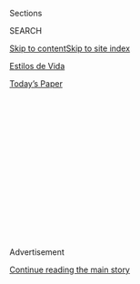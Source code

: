 <div id="app">

<div>

<div>

<div>

<div class="NYTAppHideMasthead css-1q2w90k e1suatyy0">

<div class="section css-ui9rw0 e1suatyy2">

<div class="css-eph4ug er09x8g0">

<div class="css-6n7j50">

</div>

<span class="css-1dv1kvn">Sections</span>

<div class="css-10488qs">

<span class="css-1dv1kvn">SEARCH</span>

</div>

[Skip to content](#site-content)[Skip to site index](#site-index)

</div>

<div id="masthead-section-label" class="css-1wr3we4 eaxe0e00">

[Estilos de
Vida](https://www.nytimes.com/es/section/estilos-de-vida)

</div>

<div class="css-10698na e1huz5gh0">

</div>

</div>

<div id="masthead-bar-one" class="section hasLinks css-15hmgas e1csuq9d3">

<div class="css-uqyvli e1csuq9d0">

</div>

<div class="css-1uqjmks e1csuq9d1">

</div>

<div class="css-9e9ivx">

[](https://myaccount.nytimes.com/auth/login?response_type=cookie&client_id=vi)

</div>

<div class="css-1bvtpon e1csuq9d2">

[Today’s
Paper](https://www.nytimes.com/section/todayspaper)

</div>

</div>

</div>

</div>

<div data-aria-hidden="false">

<div id="site-content" data-role="main">

<div>

<div class="css-1aor85t" style="opacity:0.000000001;z-index:-1;visibility:hidden">

<div class="css-1hqnpie">

<div class="css-epjblv">

<span class="css-17xtcya">[Estilos de
Vida](/es/section/estilos-de-vida)</span><span class="css-x15j1o">|</span><span class="css-fwqvlz">\#RetoAceptado:
por qué algunas mujeres publican selfis en blanco y
negro</span>

</div>

<div class="css-k008qs">

<div class="css-1iwv8en">

<span class="css-18z7m18"></span>

<div>

</div>

</div>

<span class="css-1n6z4y">https://nyti.ms/308jeK9</span>

<div class="css-1705lsu">

<div class="css-4xjgmj">

<div class="css-4skfbu" data-role="toolbar" data-aria-label="Social Media Share buttons, Save button, and Comments Panel with current comment count" data-testid="share-tools">

  - 
  - 
  - 
  - 
    
    <div class="css-6n7j50">
    
    </div>

  - 
  - 

</div>

</div>

</div>

</div>

</div>

</div>

<div id="NYT_TOP_BANNER_REGION" class="css-13pd83m">

</div>

<div id="top-wrapper" class="css-1sy8kpn">

<div id="top-slug" class="css-l9onyx">

Advertisement

</div>

[Continue reading the main
story](#after-top)

<div class="ad top-wrapper" style="text-align:center;height:100%;display:block;min-height:250px">

<div id="top" class="place-ad" data-position="top" data-size-key="top">

</div>

</div>

<div id="after-top">

</div>

</div>

<div>

<div id="sponsor-wrapper" class="css-1hyfx7x">

<div id="sponsor-slug" class="css-19vbshk">

Supported by

</div>

[Continue reading the main
story](#after-sponsor)

<div id="sponsor" class="ad sponsor-wrapper" style="text-align:center;height:100%;display:block">

</div>

<div id="after-sponsor">

</div>

</div>

<div class="css-186x18t">

</div>

<div class="css-1vkm6nb ehdk2mb0">

# \#RetoAceptado: por qué algunas mujeres publican selfis en blanco y negro

</div>

Una campaña que dice ser sobre “mujeres que apoyan a mujeres” ha
inundado Instagram con imágenes llamativas. Sin embargo, la motivación
detrás es poco clara.

<div class="css-79elbk" data-testid="photoviewer-wrapper">

<div class="css-z3e15g" data-testid="photoviewer-wrapper-hidden">

</div>

<div class="css-1a48zt4 ehw59r15" data-testid="photoviewer-children">

![<span class="css-16f3y1r e13ogyst0" data-aria-hidden="true">La modelo
Ashley Smouter aportó esta imagen a la campaña en Instagram “reto
aceptado”.</span><span class="css-cnj6d5 e1z0qqy90" itemprop="copyrightHolder"><span class="css-1ly73wi e1tej78p0">Credit...</span><span><span>vía
Ashley
Smouter</span></span></span>](https://static01.nyt.com/images/2020/07/27/fashion/28CHALLENGEACCEPTED-2-ES/27CHALLENGEACCEPTED-2-articleLarge.jpg?quality=75&auto=webp&disable=upscale)

</div>

</div>

<div class="css-18e8msd">

<div class="css-vp77d3 epjyd6m0">

<div class="css-hus3qt ey68jwv0" data-aria-hidden="true">

[![Taylor
Lorenz](https://static01.nyt.com/images/2020/03/18/reader-center/author-taylor-lorenz/author-taylor-lorenz-thumbLarge.png
"Taylor Lorenz")](https://www.nytimes.com/by/taylor-lorenz)

</div>

<div class="css-1baulvz">

Por [<span class="css-1baulvz last-byline" itemprop="name">Taylor
Lorenz</span>](https://www.nytimes.com/by/taylor-lorenz)

</div>

</div>

  - 
    
    <div class="css-ld3wwf e16638kd2">
    
    Publicado 28 de julio de 2020Actualizado 30 de julio de
    2020
    
    </div>

  - 
    
    <div class="css-4xjgmj">
    
    <div class="css-pvvomx" data-role="toolbar" data-aria-label="Social Media Share buttons, Save button, and Comments Panel with current comment count" data-testid="share-tools">
    
      - 
      - 
      - 
      - 
        
        <div class="css-6n7j50">
        
        </div>
    
      - 
      - 
    
    </div>
    
    </div>

</div>

<div class="css-mdjrty">

[Read in
English](https://www.nytimes.com/2020/07/27/style/challenge-accepted-instagram.html "Read in English")

</div>

</div>

<div class="section meteredContent css-1r7ky0e" name="articleBody" itemprop="articleBody">

<div class="css-1fanzo5 StoryBodyCompanionColumn">

<div class="css-53u6y8">

[Regístrate para recibir nuestro
boletín](https://www.nytimes.com/newsletters/el-times) con lo mejor de
The New York Times.

-----

En los últimos días, muchos *feeds* de Instagram se han visto invadidos
por imágenes en blanco y negro de mujeres tanto famosas como
desconocidas.

Los retratos a menudo son posados y modificados con filtros, tomados
desde ángulos halagadores y acompañados de leyendas favorables sobre
“apoyo a las mujeres”.

</div>

</div>

<div>

</div>

<div class="css-1fanzo5 StoryBodyCompanionColumn">

<div class="css-53u6y8">

“Me encanta esta forma sencilla de elevarnos unas a otras.
\#retoaceptado. Gracias por nominarme @vanessabryant ”, publicó la
modelo Cindy Crawford el 27 de julio junto a una [foto en blanco y negro
de sí misma paseando en una
playa](https://www.instagram.com/p/CDJnHlQFuQi/?igshid=1vzk7hu5crx15)que
parece salida de un anuncio de Calvin Klein.

</div>

</div>

<div class="css-1fanzo5 StoryBodyCompanionColumn">

<div class="css-53u6y8">

La premisa detrás de la tendencia de “reto aceptado” es que estas fotos
promueven el empoderamiento femenino, y que nominar a tus amigas para
que participen en la campaña es [una forma de que las mujeres se apoyen
mutuamente](https://twitter.com/SoniAggarwal/status/1287784564262223872).

</div>

</div>

<div class="css-cfo9c3">

</div>

<div class="css-1fanzo5 StoryBodyCompanionColumn">

<div class="css-53u6y8">

Hasta ahora más de 3 millones de imágenes se han publicado con la
etiqueta en inglés

\#ChallengeAccepted y muchas más han aparecido sin la etiqueta o con la
etiqueta en otros idiomas, como \#RetoAceptado en español.

“La tendencia va en repunte con el uso de la etiqueta en Instagram que
se duplicó solo en el último día”, dijo el lunes una portavoz de
Instagram. “Según las publicaciones, vemos que la mayoría de las
participantes publican notas relacionadas con la fortaleza y el apoyo a
sus comunidades”.

Muchas mujeres han incluido la etiqueta \#womensupportingwomen (“mujeres
que apoyan a mujeres” en inglés) en sus publicaciones. “Reto aceptado”,
escribió Khloe Kardashian en [una publicación de Instagram el 26 de
julio](https://www.instagram.com/p/CDH3xn1BB3W/). “A todas mis reinas:
difundamos el amor y recordemos ser un poco más amables entre nosotras.
\#womensupportingwomen”.

</div>

</div>

<div class="css-1fanzo5 StoryBodyCompanionColumn">

<div class="css-53u6y8">

Esta no es la primera vez que los usuarios de Instagram se valen de
selfis en blanco y negro para apoyar una causa vaga. En 2016, las fotos
en blanco y negro con la etiqueta \#ChallengeAccepted (\#RetoAceptado)
intentaban difundir un mensaje de “[concientización del
cáncer](https://metro.co.uk/2016/08/29/what-is-the-black-and-white-photo-challenge-6097096/)”.
Con los años, la tendencia fotográfica también se ha utilizado para
“difundir la positividad”.

El desafío ha circulado igual que una cadena de correo. Las
participantes nominan al menos a otra mujer (y a menudo a varias) para
publicar su propio retrato en blanco y negro. Celebridades como las
actrices Kerry Washington, Jennifer Garner, Kristen Bell y Eva Longoria
han ayudado a que la campaña gane visibilidad.

</div>

</div>

<div class="css-cfo9c3">

</div>

<div class="css-1fanzo5 StoryBodyCompanionColumn">

<div class="css-53u6y8">

Cristine Abram, gerente de relaciones públicas e influente de marketing
para [Later](https://later.com/), una empresa de publicidad en redes
sociales, dijo que [un
video](https://www.nytimes.com/2020/07/23/us/alexandria-ocasio-cortez-sexism-congress.html)
de la congresista Alexandria Ocasio-Cortez en el que habla en contra de
[los comentarios sexistas del congresista Ted
Yoh](https://www.nytimes.com/es/2020/07/24/espanol/estados-unidos/alexandria-ocasio-cortez-insulto.html)o
contra ella en el pleno del Congreso la semana pasada llevó a un aumento
en publicaciones en redes sociales sobre feminismo y empoderamiento
femenino, y que lo anterior pudo haber contribuido a la última ola de
selfis en blanco y negro.

“Esa fue la chispa que llevó al resurgimiento de la etiqueta del
desafío”, dijo Abram. “Todo está relacionado con el empoderamiento
femenino. La etiqueta ya existía para crear conciencia sobre otros temas
importantes. Al aprovecharla las participantes pudieron ganar tracción
mucho más rápido porque el algoritmo ya conocía la etiqueta”.

Un representante de Instagram dijo que la primera publicación que la
compañía podría identificar en este ciclo actual del desafío [la publicó
hace una semana y media](https://www.instagram.com/p/CCxGfzTBmXP/) la
periodista brasileña Ana Paula Padrão. Otros han notado que las mujeres
en Turquía comenzaron a compartir fotos en blanco y negro recientemente,
para [crear conciencia sobre el
feminicidio](https://twitter.com/imaann_patel/status/1288080743198068736?s=21).

**\[¿Participaste en el desafío? ¿Por qué?** **[Queremos conocer tu
opinión en
español\]](https://www.nytimes.com/es/2020/07/28/espanol/estilos-de-vida/reto-selfi-blanco-negro.html#commentsContainer)**

Aunque los retratos se han extendido ampliamente, las publicaciones en
sí dicen muy poco. Al igual que[el cuadrado
negro](https://www.nytimes.com/2020/06/02/arts/music/what-blackout-tuesday.html),
que se convirtió en un símbolo de solidaridad con los manifestantes
negros, pero que exigía muy poco a quienes lo compartieron, la selfi en
blanco y negro permite a las usuarias sentir que están expresando una
postura sin decir casi nada. Los influentes y las celebridades adoran
este tipo de “desafíos” porque no requieren defender nada en realidad,
algo que podría alienar a ciertas facciones de su base de seguidores.

</div>

</div>

<div class="css-1fanzo5 StoryBodyCompanionColumn">

<div class="css-53u6y8">

“Señoras”, [tuiteó la escritora Alana Levinson el
lunes](https://twitter.com/alanalevinson/status/1287818379818971136),
“en lugar de publicar esa selfi candente en blanco y negro, ¿por qué
no nos adentramos en el feminismo con algo poco arriesgado, como
alejarse de su amigo que es un abusador?”.

</div>

</div>

<div class="css-cfo9c3">

</div>

<div class="css-1fanzo5 StoryBodyCompanionColumn">

<div class="css-53u6y8">

-----

Otras mujeres han hablado sobre las repercusiones negativas que han
enfrentado por criticar la tendencia. “Ahora recibo mensajes de odio en
Instagram de desconocidos porque dije que las selfis en blanco y negro
no son una causa”,
[tuiteó](https://twitter.com/OnlineAlison/status/1287804859773677568)
la [presentadora de pódcasts Ali
Segel.](https://www.instagram.com/p/CDJw9mpgqc1/) “¡Aparentemente odio a
las mujeres y no me amo a mí misma\!” ¡¡¡Me ocuparé solo de mis asuntos
por el resto de mi vida \!\!\!\!\!\!”

“Creo que si este ‘movimiento’ mostrara a mujeres trans o a mujeres de
capacidades diferentes o a negocios liderados por mujeres o el logro de
las mujeres a lo largo de la historia, tendría más sentido”, explicó
después Segel por mensaje interno en Twitter. “Pero no comprendo la idea
de que esto sea un desafío o una causa”.

</div>

</div>

<div class="css-cfo9c3">

</div>

<div class="css-1fanzo5 StoryBodyCompanionColumn">

<div class="css-53u6y8">

Brooke Hammerling, de 46 años, fundadora de la consultora para
directores generales de empresas de tecnología New New Thing, cuestionó
la eficacia de la tendencia[en su boletín semanal de cultura
pop](https://medium.com/popculturemondays/pop-culture-mondays-7-20-20-3d2276f3c16)el
lunes.

“Simplemente no sé qué significa”, dijo por teléfono. “Prácticamente
todas a mi alrededor han hecho el desafío, muchas de mis amigas y mucha
gente que amo. Estoy 100 por ciento a favor de las mujeres que apoyan a
las mujeres y estoy agradecida con las mujeres que me nominaron, pero no
entiendo cómo una selfi de vanidad en blanco y negro logra eso. Si
pudiéramos hacerlo con retratos de las mujeres que nos inspiraron, eso
estaría un poco más en línea con lo que esto intenta lograr”.

</div>

</div>

<div class="css-1fanzo5 StoryBodyCompanionColumn">

<div class="css-53u6y8">

En línea, otras mujeres
[sugirieron](https://twitter.com/itsbooyeah/status/1287807365614534661)
mejor compartir fotos de libros artículos, productos y organizaciones
benéficas que ayuden a las mujeres, en lugar de una selfi en blanco y
negro. Algunas personas se preguntaron si la tendencia habría sido
[iniciada por los
hombres.](https://twitter.com/wolfiecomedy/status/1287813475096387584)

Camilla Blackett, guionista de televisión, insinuó que la campaña era
poco más que un pretexto para publicar retratos atractivos. “¿Qué
intención tiene esta cosa de
[\#ChallengeAccepted](https://twitter.com/hashtag/ChallengeAccepted?src=hashtag_click)
?” se preguntó [en Twitter el
lunes](https://twitter.com/camillard/status/1287768130140246022). “Acaso
la gente no sabe que puedes publicar una selfi atractiva sin motivo
alguno?”.

Taylor Lorenz es una reportera de tecnología en Nueva York que cubre la
cultura de internet. Antes de [unirse a The New York
Times](https://www.nytco.com/press/taylor-lorenz-to-join-styles/),
escribía sobre tecnología y cultura en The Atlantic y The Daily Beast.
[@taylorlorenz](https://twitter.com/taylorlorenz)

</div>

</div>

<div>

</div>

</div>

<div>

</div>

<div>

</div>

<div>

</div>

<div>

<div id="bottom-wrapper" class="css-1ede5it">

<div id="bottom-slug" class="css-l9onyx">

Advertisement

</div>

[Continue reading the main
story](#after-bottom)

<div id="bottom" class="ad bottom-wrapper" style="text-align:center;height:100%;display:block;min-height:90px">

</div>

<div id="after-bottom">

</div>

</div>

</div>

</div>

</div>

## Site Index

<div>

</div>

## Site Information Navigation

  - [© <span>2020</span> <span>The New York Times
    Company</span>](https://help.nytimes.com/hc/en-us/articles/115014792127-Copyright-notice)

<!-- end list -->

  - [NYTCo](https://www.nytco.com/)
  - [Contact
    Us](https://help.nytimes.com/hc/en-us/articles/115015385887-Contact-Us)
  - [Work with us](https://www.nytco.com/careers/)
  - [Advertise](https://nytmediakit.com/)
  - [T Brand Studio](http://www.tbrandstudio.com/)
  - [Your Ad
    Choices](https://www.nytimes.com/privacy/cookie-policy#how-do-i-manage-trackers)
  - [Privacy](https://www.nytimes.com/privacy)
  - [Terms of
    Service](https://help.nytimes.com/hc/en-us/articles/115014893428-Terms-of-service)
  - [Terms of
    Sale](https://help.nytimes.com/hc/en-us/articles/115014893968-Terms-of-sale)
  - [Site
    Map](https://spiderbites.nytimes.com)
  - [Help](https://help.nytimes.com/hc/en-us)
  - [Subscriptions](https://www.nytimes.com/subscription?campaignId=37WXW)

</div>

</div>

</div>

</div>

